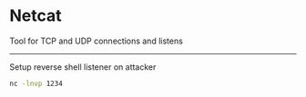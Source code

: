 # Netcat
Tool for TCP and UDP connections and listens

---

Setup reverse shell listener on attacker
```bash
nc -lnvp 1234
```